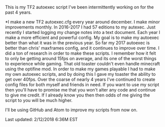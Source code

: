 This is my TF2 autoexec script I've been intermittently working on for the past 4 years.


*I make a new TF2 autoexec.cfg every year around december. I make minor improvements monthly. In 2016-2017 I had 57 editions to my autexec.  Just recently I started logging my change notes into a text document. Each year I make a more efficient and powerful config. My goal is to make my autoexec better than what it was in the previous year.
So far my 2017 autoexec is better than chris' maxframes config, and it continues to improve over time. I did a ton of research in order to make these scripts. I remember how it felt to only be getting around 15fps on average, and its one of the worst things to experience while gaming. That old toaster couldn't even handle minecraft using the optifine mod. In order to make my games playable I had to make my own autoexec scripts, and by doing this I gave my toaster the ability to get over 40fps. Over the coarse of nearly 4 years I've continued to create config files for both myself and friends in need. If you want to use my script then you'll have to promise me that you won't alter any code and continue to give me credit. If I already know you then then odds of me giving the script to you will be much higher.



I'll be using GitHub and Atom to improve my scripts from now on.


Last updated: 2/12/2018 6:36M EST